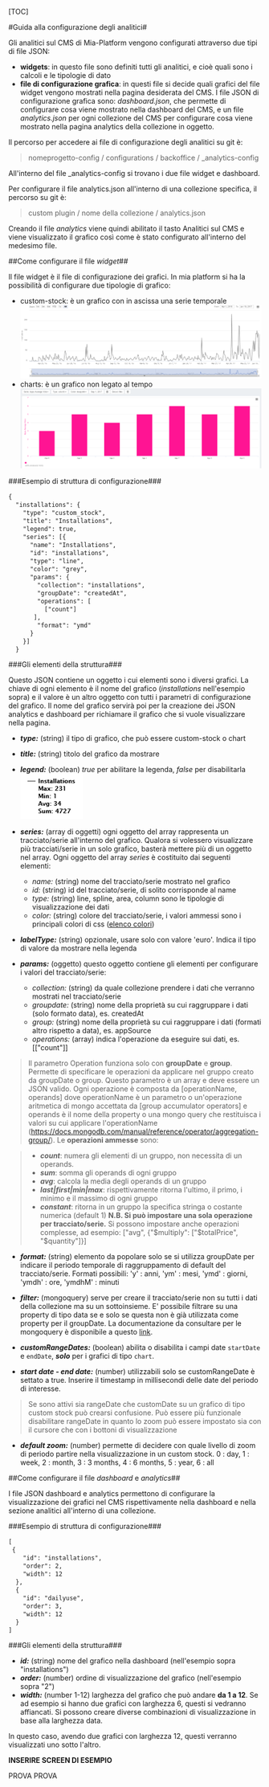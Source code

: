 [TOC]

#Guida alla configurazione degli analitici#

Gli analitici sul CMS di Mia-Platform vengono configurati attraverso due tipi di file JSON:

 - **widgets**: in questo file sono definiti tutti gli analitici, e cioè quali sono i calcoli e le tipologie di dato
 - **file di configurazione grafica**: in questi file si decide quali grafici del file widget vengono mostrati nella pagina desiderata del CMS. I file JSON di configurazione grafica sono: *dashboard.json*, che permette di configurare cosa viene mostrato nella dashboard del CMS, e un file *analytics.json* per ogni collezione del CMS per configurare cosa viene mostrato nella pagina analytics della collezione in oggetto.

Il percorso per accedere ai file di configurazione degli analitici su git è:

> nomeprogetto-config /  configurations / backoffice / _analytics-config

All'interno del file _analytics-config si trovano i due file widget e dashboard.

Per configurare il file analytics.json all'interno di una collezione specifica, il percorso su git è:
> custom plugin / nome della collezione / analytics.json

Creando il file *analytics* viene quindi abilitato il tasto Analitici sul CMS e viene visualizzato il grafico così come è stato configurato all'interno del medesimo file.



##Come configurare il file *widget*##

Il file widget è il file di configurazione dei grafici. In mia platform si ha la possibilità di configurare due tipologie di grafico:

+ custom-stock: è un grafico con in ascissa una serie temporale
![enter image description here](img/stock.png)
+ charts: è un grafico non legato al tempo
![enter image description here](img/chart.png)


###Esempio di struttura di configurazione###
```
{
  "installations": {
    "type": "custom_stock",
    "title": "Installations",
    "legend": true,
    "series": [{
      "name": "Installations",
      "id": "installations",
      "type": "line",
      "color": "grey",
      "params": {
        "collection": "installations",
        "groupDate": "createdAt",
        "operations": [
          ["count"]
       ],
        "format": "ymd"
      }
    }]
  }
```
###Gli elementi della struttura###

Questo JSON contiene un oggetto i cui elementi sono i diversi grafici.
La chiave di ogni elemento è il nome del grafico (*installations* nell'esempio sopra) e il valore è un altro oggetto con tutti i parametri di configurazione del grafico.
Il nome del grafico servirà poi per la creazione dei JSON analytics e dashboard per richiamare il grafico che si vuole visualizzare nella pagina.

 - ***type:*** (string) il tipo di grafico, che può essere custom-stock o chart
 - ***title:*** (string) titolo del grafico da mostrare
 - ***legend:*** (boolean) *true* per abilitare la legenda, *false* per disabilitarla
  ![legenda di un grafico su CMS](img/legend.png)
 - ***series:*** (array di oggetti) ogni oggetto del array rappresenta un tracciato/serie all'interno del grafico.
 Qualora si volessero visualizzare più tracciati/serie in un solo grafico, basterà mettere più di un oggetto nel array.
   Ogni oggetto del array *series* è costituito dai seguenti elementi:
   - *name:* (string) nome del tracciato/serie mostrato nel grafico
   - *id:* (string)  id del tracciato/serie, di solito corrisponde al name
   - *type:* (string) line, spline, area, column sono le tipologie di visualizzazione dei dati
   - *color:* (string) colore del tracciato/serie, i valori ammessi sono i principali colori di css ([elenco colori](https://toolset.mrwebmaster.it/colori/colori-del-web.html))
 - ***labelType:*** (string) opzionale, usare solo con valore 'euro'. Indica il tipo di valore da mostrare nella legenda  

 - ***params:*** (oggetto) questo oggetto contiene gli elementi per configurare i valori del tracciato/serie:
   - *collection:* (string) da quale collezione  prendere i dati che verranno mostrati nel tracciato/serie
   - *groupdate:* (string) nome della proprietà su cui raggruppare i dati (solo formato data), es. createdAt
   - *group:* (string) nome della proprietà su cui raggruppare i dati (formati altro rispetto a data), es. appSource
   -  *operations:* (array) indica l'operazione da eseguire sui dati, es. [["count"]]

> Il parametro Operation funziona solo con **groupDate** e **group**.
> Permette di specificare le operazioni da applicare nel gruppo creato da groupDate o group.
> Questo parametro è un array e deve essere un JSON valido.
> Ogni operazione è composta da [operationName, operands] dove operationName è un parametro o un'operazione aritmetica di mongo accettata da [group accumulator operators] e operands è il nome della property o una mongo query che restituisca i valori su cui applicare l'operationName  (https://docs.mongodb.com/manual/reference/operator/aggregation-group/).
> Le **operazioni ammesse** sono:

> + ***count***: numera gli elementi di un gruppo, non necessita di un operands.
> + ***sum***: somma gli operands di ogni gruppo
> + ***avg***: calcola la media degli operands di un gruppo
> + ***last|first|min|max***: rispettivamente ritorna l'ultimo, il primo, i minimo e il massimo di ogni gruppo
> + ***constant***: ritorna in un gruppo la specifica stringa o costante numerica (default 1)
> **N.B. Si può impostare una sola operazione per tracciato/serie.** Si possono impostare anche operazioni complesse, ad esempio: ["avg", {"$multiply":
        ["$totalPrice", "$quantity"]}]

 - ***format:*** (string) elemento da popolare solo se si utilizza groupDate per indicare il periodo temporale di raggruppamento di default del tracciato/serie. Formati possibili: 'y' : anni, 'ym' : mesi, 'ymd' : giorni, 'ymdh' : ore, 'ymdhM' : minuti
 - ***filter:*** (mongoquery) serve per creare il tracciato/serie non su tutti i dati della collezione ma su un sottoinsieme. E' possibile filtrare su una property di tipo data se e solo se questa non è già utilizzata come property per il groupDate.
La documentazione da consultare per le mongoquery è disponibile a questo [link](https://docs.angularjs.org/api/ng/filter/date).

 - ***customRangeDates:*** (boolean) abilita o disabilita i campi date ```startDate``` e ```endDate```, ***solo*** per i grafici di tipo ```chart```.
 - ***start date - end date:*** (number) utilizzabili solo se customRangeDate è settato a true. Inserire il timestamp in millisecondi delle date del periodo di interesse.  
 > Se sono attivi sia rangeDate che customDate su un grafico di tipo custom stock può crearsi confusione. Può essere più funzionale disabilitare rangeDate in quanto lo zoom può essere impostato sia con il cursore che con i bottoni di visualizzazione

 - ***default zoom:*** (number) permette di decidere con quale livello di zoom di periodo partire nella visualizzazione in un custom stock. 0 : day, 1 : week, 2 : month, 3 : 3 months, 4 : 6 months, 5 : year, 6 : all

##Come configurare il file *dashboard* e *analytics*##

I file JSON dashboard e analytics permettono di configurare la visualizzazione dei grafici nel CMS rispettivamente nella dashboard e nella sezione analitici all'interno di una collezione.

###Esempio di struttura di configurazione###
```
[
 {
    "id": "installations",
    "order": 2,
    "width": 12
  },
  {
    "id": "dailyuse",
    "order": 3,
    "width": 12
  }
]
```
###Gli elementi della struttura###


 * ***id:*** (string) nome del grafico nella dashboard (nell'esempio sopra "installations")
 * ***order:*** (number) ordine di visualizzazione del grafico (nell'esempio sopra "2")
 * ***width:*** (number 1-12) larghezza del grafico che può andare **da 1 a 12**. Se ad esempio si hanno due grafici con larghezza 6, questi si vedranno affiancati. Si possono creare diverse combinazioni di visualizzazione in base alla larghezza data.

In questo caso, avendo due grafici con larghezza 12, questi verranno visualizzati uno sotto l'altro.


**INSERIRE SCREEN DI ESEMPIO**


PROVA PROVA 
